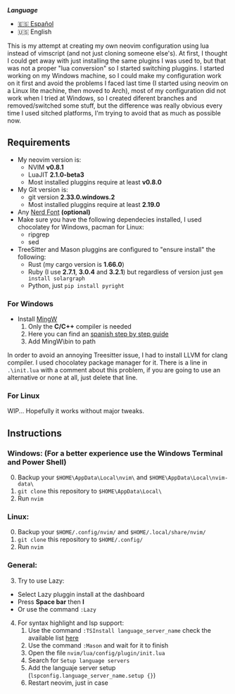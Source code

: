 ***Language***
- [:es: Español](./README.es.md)
- :us: English

This is my attempt at creating my own neovim configuration using lua instead of vimscript (and not just cloning someone else's). At first, I thought I could get away with just installing the same plugins I was used to, but that was not a proper "lua conversion" so I started switching pluggins.
I started working on my Windows machine, so I could make my configuration work on it first and avoid the problems I faced last time (I started using neovim on a Linux lite machine, then moved to Arch), most of my configuration did not work when I tried at Windows, so I created diferent branches and removed/switched some stuff, but the difference was really obvious every time I used sitched platforms, I'm trying to avoid that as much as possible now.

## Requirements
* My neovim version is:
  * NVIM **v0.8.1**
  * LuaJIT **2.1.0-beta3**
  * Most installed pluggins require at least **v0.8.0**
* My Git version is:
  * git version **2.33.0.windows.2**
  * Most installed pluggins require at least **2.19.0**
* Any [Nerd Font](https://www.nerdfonts.com/) __(optional)__
* Make sure you have the following dependecies installed, I used chocolatey for Windows, pacman for Linux:
  * ripgrep
  * sed
* TreeSitter and Mason pluggins are configured to "ensure install" the following:
  * Rust (my cargo version is **1.66.0**)
  * Ruby (I use **2.7.1**, **3.0.4** and **3.2.1**) but regardless of version just `gem install solargraph`
  * Python, just `pip install pyright`

### For Windows
* Install [MingW](https://osdn.net/projects/mingw/downloads/68260/mingw-get-setup.exe/)
  1. Only the **C/C++** compiler is needed
  2. Here you can find an [spanish step by step guide](https://platzi.com/tutoriales/1189-algoritmos-2017/1901-como-instalar-gcc-para-compilar-programas-en-c-desde-la-consola-en-windows/)
  3. Add MingW\bin to path

In order to avoid an annoying Treesitter issue, I had to install LLVM for clang compiler. I used chocolatey package manager for it. There is a line in `.\init.lua` with a comment about this problem, if you are going to use an alternative or none at all, just delete that line.

### For Linux
WIP...
Hopefully it works without major tweaks.

## Instructions
### Windows: (For a better experience use the Windows Terminal and Power Shell)
0. Backup your `$HOME\AppData\Local\nvim\` and `$HOME\AppData\Local\nvim-data\`
1. `git clone` this repository to `$HOME\AppData\Local\`
2. Run `nvim`

### Linux:
0. Backup your `$HOME/.config/nvim/` and `$HOME/.local/share/nvim/`
1. `git clone` this repository to `$HOME/.config/`
2. Run `nvim`

### General:
3. Try to use Lazy:
  * Select Lazy pluggin install at the dashboard
  * Press **Space bar** then **l**
  * Or use the command `:Lazy`
4. For syntax highlight and lsp support:
    1. Use the command `:TSInstall language_server_name` check the available list [here](https://github.com/williamboman/mason-lspconfig.nvim#available-lsp-servers)
    2. Use the command `:Mason` and wait for it to finish
    3. Open the file `nvim/lua/config/plugin/init.lua`
    4. Search for `Setup language servers`
    5. Add the languaje server setup (`lspconfig.language_server_name.setup {}`)
    6. Restart neovim, just in case
